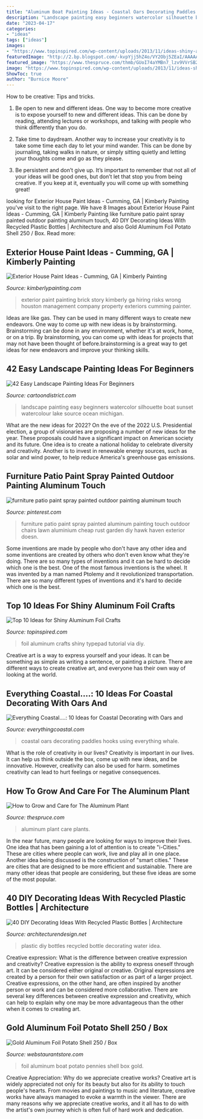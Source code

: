 ```yaml
---
title: "Aluminum Boat Painting Ideas - Coastal Oars Decorating Paddles Hooks Using Everything Whale"
description: "Landscape painting easy beginners watercolor silhouette boat sunset watercolour lake source ocean michigan"
date: "2023-04-17"
categories:
- "ideas"
tags: ["ideas"]
images:
- "https://www.topinspired.com/wp-content/uploads/2013/11/ideas-shiny-aluminum-foil-crafts_08.jpg"
featuredImage: "http://2.bp.blogspot.com/-kvpYjj5hZ4o/VY2Obj5ZEaI/AAAAAAAAF7Q/KphAWuWR-Ss/s1600/99d7aa8052a2d768f77b403a80ad4cd5.jpg"
featured_image: "https://www.thespruce.com/thmb/GUoI74aYMBn7_lzv9VVrSB2pIY4=/2121x1414/filters:fill(auto,1)/GettyImages-915293726-fc856e02cc42443db3c3f8d6b138d22b.jpg"
image: "https://www.topinspired.com/wp-content/uploads/2013/11/ideas-shiny-aluminum-foil-crafts_08.jpg"
ShowToc: true
author: "Burnice Moore"
---
```



How to be creative: Tips and tricks.
1. Be open to new and different ideas. One way to become more creative is to expose yourself to new and different ideas. This can be done by reading, attending lectures or workshops, and talking with people who think differently than you do.
2. Take time to daydream. Another way to increase your creativity is to take some time each day to let your mind wander. This can be done by journaling, taking walks in nature, or simply sitting quietly and letting your thoughts come and go as they please.

3. Be persistent and don’t give up. It’s important to remember that not all of your ideas will be good ones, but don’t let that stop you from being creative. If you keep at it, eventually you will come up with something great!

	

		
looking for Exterior House Paint Ideas - Cumming, GA | Kimberly Painting you've visit to the right page. We have 8 Images about Exterior House Paint Ideas - Cumming, GA | Kimberly Painting like furniture patio paint spray painted outdoor painting aluminum touch, 40 DIY Decorating Ideas With Recycled Plastic Bottles | Architecture and also Gold Aluminum Foil Potato Shell 250 / Box. Read more:
		
    
## Exterior House Paint Ideas - Cumming, GA | Kimberly Painting

<img loading=lazy src="https://kimberlypainting.com/wp-content/uploads/2019/03/Exterior-Painter-Kimberly-Painting-Cumming-GA-Exterior-House-Paint-Ideas-Two-Story-with-Red-Brick-812x400.jpg" onerror="this.onerror=null;this.src='https://tse4.mm.bing.net/th?id=OIP.6__ny0W895O7eAOtxQMXYgHaDp&amp;pid=15.1';" alt="Exterior House Paint Ideas - Cumming, GA | Kimberly Painting">

_Source: kimberlypainting.com_

>exterior paint painting brick story kimberly ga hiring risks wrong houston management company property exteriors cumming painter. 

	

Ideas are like gas. They can be used in many different ways to create new endeavors. One way to come up with new ideas is by brainstorming. Brainstorming can be done in any environment, whether it's at work, home, or on a trip. By brainstorming, you can come up with ideas for projects that may not have been thought of before.brainstorming is a great way to get ideas for new endeavors and improve your thinking skills.

    
## 42 Easy Landscape Painting Ideas For Beginners

<img loading=lazy src="http://www.cartoondistrict.com/wp-content/uploads/2017/07/Easy-Landscape-Painting-Ideas-For-Beginners10.jpg" onerror="this.onerror=null;this.src='https://tse2.mm.bing.net/th?id=OIP.LCGpWxltRKuqtIDgRG9ToQHaLJ&amp;pid=15.1';" alt="42 Easy Landscape Painting Ideas For Beginners">

_Source: cartoondistrict.com_

>landscape painting easy beginners watercolor silhouette boat sunset watercolour lake source ocean michigan. 

	

What are the new ideas for 2022?
On the eve of the 2022 U.S. Presidential election, a group of visionaries are proposing a number of new ideas for the year. These proposals could have a significant impact on American society and its future. One idea is to create a national holiday to celebrate diversity and creativity. Another is to invest in renewable energy sources, such as solar and wind power, to help reduce America's greenhouse gas emissions.

    
## Furniture Patio Paint Spray Painted Outdoor Painting Aluminum Touch

<img loading=lazy src="https://i.pinimg.com/736x/db/3b/a7/db3ba795e07598f10ee8c9df6bd3c348--painted-patio-furniture-diy-throw-pillows.jpg" onerror="this.onerror=null;this.src='https://tse4.mm.bing.net/th?id=OIP.X3h_m45Az6pj04QC6HmUiQHaJ3&amp;pid=15.1';" alt="furniture patio paint spray painted outdoor painting aluminum touch">

_Source: pinterest.com_

>furniture patio paint spray painted aluminum painting touch outdoor chairs lawn aluminium cheap rust garden diy hawk haven exterior doesn. 

	

Some inventions are made by people who don't have any other idea and some inventions are created by others who don't even know what they're doing. There are so many types of inventions and it can be hard to decide which one is the best. One of the most famous inventions is the wheel. It was invented by a man named Ptolemy and it revolutionized transportation. There are so many different types of inventions and it's hard to decide which one is the best.

    
## Top 10 Ideas For Shiny Aluminum Foil Crafts

<img loading=lazy src="https://www.topinspired.com/wp-content/uploads/2013/11/ideas-shiny-aluminum-foil-crafts_08.jpg" onerror="this.onerror=null;this.src='https://tse2.mm.bing.net/th?id=OIP.eYhxcGCi2-XPjXy_PV2rNwHaJ3&amp;pid=15.1';" alt="Top 10 Ideas for Shiny Aluminum Foil Crafts">

_Source: topinspired.com_

>foil aluminum crafts shiny typepad tutorial via diy. 

	

Creative art is a way to express yourself and your ideas. It can be something as simple as writing a sentence, or painting a picture. There are different ways to create creative art, and everyone has their own way of looking at the world.

    
## Everything Coastal....: 10 Ideas For Coastal Decorating With Oars And

<img loading=lazy src="http://2.bp.blogspot.com/-kvpYjj5hZ4o/VY2Obj5ZEaI/AAAAAAAAF7Q/KphAWuWR-Ss/s1600/99d7aa8052a2d768f77b403a80ad4cd5.jpg" onerror="this.onerror=null;this.src='https://tse1.mm.bing.net/th?id=OIP.j8RPetsZ8NDFnpwj9RbcrgHaLH&amp;pid=15.1';" alt="Everything Coastal....: 10 Ideas for Coastal Decorating with Oars and">

_Source: everythingcoastal.com_

>coastal oars decorating paddles hooks using everything whale. 

	

What is the role of creativity in our lives?
Creativity is important in our lives. It can help us think outside the box, come up with new ideas, and be innovative. However, creativity can also be used for harm. sometimes creativity can lead to hurt feelings or negative consequences.

    
## How To Grow And Care For The Aluminum Plant

<img loading=lazy src="https://www.thespruce.com/thmb/GUoI74aYMBn7_lzv9VVrSB2pIY4=/2121x1414/filters:fill(auto,1)/GettyImages-915293726-fc856e02cc42443db3c3f8d6b138d22b.jpg" onerror="this.onerror=null;this.src='https://tse4.mm.bing.net/th?id=OIP.pSPFdSUkCT3mQsJsE7ewqwHaE8&amp;pid=15.1';" alt="How to Grow and Care for The Aluminum Plant">

_Source: thespruce.com_

>aluminum plant care plants. 

	

In the near future, many people are looking for ways to improve their lives. One idea that has been gaining a lot of attention is to create "i-Cities." These are cities where people can work, live and play all in one place. Another idea being discussed is the construction of "smart cities." These are cities that are designed to be more efficient and sustainable. There are many other ideas that people are considering, but these five ideas are some of the most popular.

    
## 40 DIY Decorating Ideas With Recycled Plastic Bottles | Architecture

<img loading=lazy src="http://cdn.architecturendesign.net/wp-content/uploads/2014/09/DIY-Plastic-Bottles-ideas-6-2.jpg" onerror="this.onerror=null;this.src='https://tse1.mm.bing.net/th?id=OIP.6_W_9xhgcBo51kBHjXITcgHaHa&amp;pid=15.1';" alt="40 DIY Decorating Ideas With Recycled Plastic Bottles | Architecture">

_Source: architecturendesign.net_

>plastic diy bottles recycled bottle decorating water idea. 

	

Creative expression: What is the difference between creative expression and creativity?
Creative expression is the ability to express oneself through art. It can be considered either original or creative. Original expressions are created by a person for their own satisfaction or as part of a larger project. Creative expressions, on the other hand, are often inspired by another person or work and can be considered more collaborative. There are several key differences between creative expression and creativity, which can help to explain why one may be more advantageous than the other when it comes to creating art.

    
## Gold Aluminum Foil Potato Shell 250 / Box

<img loading=lazy src="http://www.webstaurantstore.com/images/products/main/19545/43356/gold-aluminum-foil-potato-shell-250-box.jpg" onerror="this.onerror=null;this.src='https://tse2.mm.bing.net/th?id=OIP.AinjCcc7f0IyXrNYrNXHjwHaHa&amp;pid=15.1';" alt="Gold Aluminum Foil Potato Shell 250 / Box">

_Source: webstaurantstore.com_

>foil aluminum boat potato pennies shell box gold. 

	

Creative Appreciation: Why do we appreciate creative works?
Creative art is widely appreciated not only for its beauty but also for its ability to touch people's hearts. From movies and paintings to music and literature, creative works have always managed to evoke a warmth in the viewer. There are many reasons why we appreciate creative works, and it all has to do with the artist's own journey which is often full of hard work and dedication.

